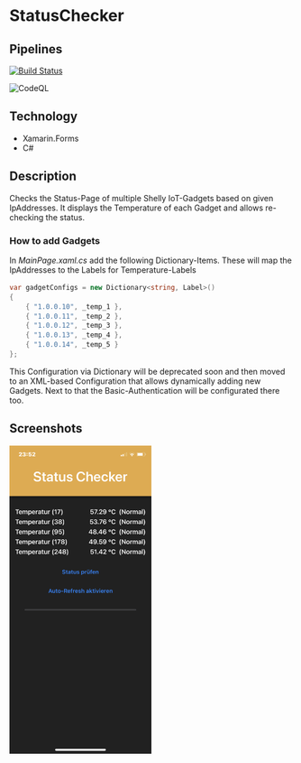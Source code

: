 # StatusChecker

## Pipelines
[![Build Status](https://dev.azure.com/philipp-c-moser/StatusChecker/_apis/build/status/philipp-c-moser.StatusChecker?branchName=main)](https://dev.azure.com/philipp-c-moser/StatusChecker/_build/latest?definitionId=51&branchName=main)

![CodeQL](https://github.com/philipp-c-moser/StatusChecker/workflows/CodeQL/badge.svg?branch=main)

## Technology
 - Xamarin.Forms
 - C#

## Description
Checks the Status-Page of multiple Shelly IoT-Gadgets based on given IpAddresses.
It displays the Temperature of each Gadget and allows re-checking the status.

### How to add Gadgets
In *MainPage.xaml.cs* add the following Dictionary-Items.
These will map the IpAddresses to the Labels for Temperature-Labels

```cs
var gadgetConfigs = new Dictionary<string, Label>()
{
    { "1.0.0.10", _temp_1 },
    { "1.0.0.11", _temp_2 },
    { "1.0.0.12", _temp_3 },
    { "1.0.0.13", _temp_4 },
    { "1.0.0.14", _temp_5 }
};
```

This Configuration via Dictionary will be deprecated soon and then moved to an XML-based Configuration that allows dynamically adding new Gadgets. Next to that the Basic-Authentication will be configurated there too.


## Screenshots

<img src="./images/screenshot03.png" style="width: 50%;">
